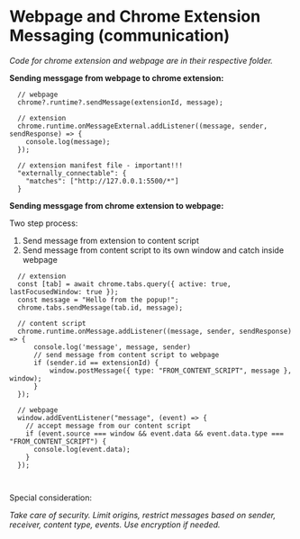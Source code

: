 # Webpage and Chrome Extension Messaging (communication)

_Code for chrome extension and webpage are in their respective folder._

**Sending messgage from webpage to chrome extension:**
```
  // webpage
  chrome?.runtime?.sendMessage(extensionId, message);

  // extension
  chrome.runtime.onMessageExternal.addListener((message, sender, sendResponse) => {
    console.log(message);
  });

  // extension manifest file - important!!!
  "externally_connectable": {
    "matches": ["http://127.0.0.1:5500/*"] 
  }

```

**Sending messgage from chrome extension to webpage:**

Two step process:
1. Send message from extension to content script
2. Send message from content script to its own window and catch inside webpage
```
  // extension
  const [tab] = await chrome.tabs.query({ active: true, lastFocusedWindow: true });
  const message = "Hello from the popup!";
  chrome.tabs.sendMessage(tab.id, message);

  // content script
  chrome.runtime.onMessage.addListener((message, sender, sendResponse) => {
      console.log('message', message, sender)  
      // send message from content script to webpage
      if (sender.id == extensionId) {
          window.postMessage({ type: "FROM_CONTENT_SCRIPT", message }, window);
      }
  });

  // webpage
  window.addEventListener("message", (event) => {
    // accept message from our content script
    if (event.source === window && event.data && event.data.type === "FROM_CONTENT_SCRIPT") {
      console.log(event.data);
    }
  });



```


Special consideration: 

_Take care of security. Limit origins, restrict messages based on sender, receiver, content type, events. Use encryption if needed._